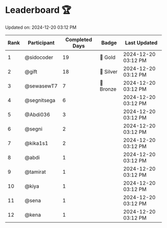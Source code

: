 # Leaderboard 🏆

Updated on: 2024-12-20 03:12 PM

| Rank | Participant       | Completed Days | Badge      | Last Updated         |
|------|-------------------|----------------|------------|----------------------|
| 1    | @sidocoder        | 19             | 🏅 Gold     | 2024-12-20 03:12 PM |
| 2    | @gift             | 18             | 🥈 Silver   | 2024-12-20 03:12 PM |
| 3    | @sewasewT7        | 7              | 🥉 Bronze   | 2024-12-20 03:12 PM |
| 4    | @segnitsega       | 6              |            | 2024-12-20 03:12 PM |
| 5    | @Abdi036          | 3              |            | 2024-12-20 03:12 PM |
| 6    | @segni            | 2              |            | 2024-12-20 03:12 PM |
| 7    | @kika1s1          | 2              |            | 2024-12-20 03:12 PM |
| 8    | @abdi             | 1              |            | 2024-12-20 03:12 PM |
| 9    | @tamirat          | 1              |            | 2024-12-20 03:12 PM |
| 10   | @kiya             | 1              |            | 2024-12-20 03:12 PM |
| 11   | @sena             | 1              |            | 2024-12-20 03:12 PM |
| 12   | @kena             | 1              |            | 2024-12-20 03:12 PM |
